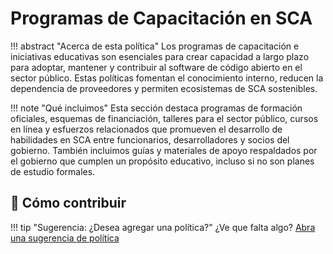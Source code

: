 # Programas de Capacitación en SCA

!!! abstract "Acerca de esta política"
	Los programas de capacitación e iniciativas educativas son esenciales para crear capacidad a largo plazo para adoptar, mantener y contribuir al software de código abierto en el sector público. Estas políticas fomentan el conocimiento interno, reducen la dependencia de proveedores y permiten ecosistemas de SCA sostenibles.
  
!!! note "Qué incluimos"
	Esta sección destaca programas de formación oficiales, esquemas de financiación, talleres para el sector público, cursos en línea y esfuerzos relacionados que promueven el desarrollo de habilidades en SCA entre funcionarios, desarrolladores y socios del gobierno. También incluimos guías y materiales de apoyo respaldados por el gobierno que cumplen un propósito educativo, incluso si no son planes de estudio formales.

## 🤝 Cómo contribuir

!!! tip "Sugerencia: ¿Desea agregar una política?"
 	 ¿Ve que falta algo? [Abra una sugerencia de política](https://github.com/EL-BID/OSS_policies/issues/new?template=policy-suggestion.yml)